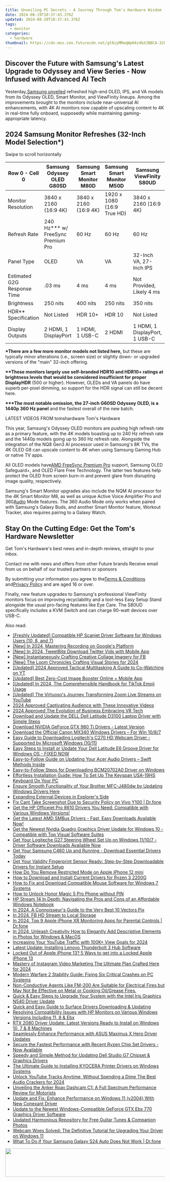 ```yaml
---
title: Unveiling PC Secrets - A Journey Through Tom's Hardware Wisdom
date: 2024-08-19T10:37:43.376Z
updated: 2024-08-20T10:37:43.376Z
tags:
  - monitor
categories:
  - hardware
thumbnail: https://cdn.mos.cms.futurecdn.net/gt8zyMRmqWpH4z4bXJBBCA-320-80.jpg
---
```


## Discover the Future with Samsung's Latest Upgrade to Odyssey and View Series - Now Infused with Advanced AI Tech

Yesterday,[Samsung unveiled](https://shop-links.co/link/?exclusive=1&publisher_slug=itechdaily19598&url=https%3A%2F%2Fgo.redirectingat.com%2F%3Fid%3D92X1584492%26xcust%3Dtomshardware%255Fus%255F1048906632627985641%26xs%3D1%26url%3Dhttps%253A%252F%252Fnews.samsung.com%252Fglobal%252Fsamsung-electronics-unveils-new-odyssey-oled-smart-monitor-and-viewfinity-lineups-with-integrated-2024-launch%26sref%3Dhttps%253A%252F%252Fwww.tomshardware.com%252Fmonitors%252Fsamsung-refreshes-odyssey-smart-monitor-and-viewfinity-monitors-with-ai-technology) refreshed high-end OLED, IPS, and VA models from its Odyssey OLED, Smart Monitor, and ViewFinity lineups. Among the improvements brought to the monitors include near-universal AI enhancements, with 4K AI monitors now capable of upscaling content to 4K in real-time fully onboard, supposedly while maintaining gaming-appropriate latency.

## 2024 Samsung Monitor Refreshes (32-Inch Model Selection\*)

 Swipe to scroll horizontally

| Row 0 - Cell 0              | Samsung Odyssey OLED G80SD           | Samsung Smart Monitor M80D | Samsung Smart Monitor M50D | Samsung ViewFinity S80UD       | Samsung ViewFinity S60D            |
| --------------------------- | ------------------------------------ | -------------------------- | -------------------------- | ------------------------------ | ---------------------------------- |
| Monitor Resolution          | 3840 x 2160 (16:9 4K)                | 3840 x 2160 (16:9 4K)      | 1920 x 1080 (16:9 True HD) | 3840 x 2160 (16:9 4K)          | 2560 x 1440 (16:9 Quad HD)         |
| Refresh Rate                | 240 Hz\*\*\* w/ FreeSync Premium Pro | 60 Hz                      | 60 Hz                      | 60 Hz                          | 100 Hz                             |
| Panel Type                  | OLED                                 | VA                         | VA                         | 32-Inch VA, 27-Inch IPS        | IPS                                |
| Estimated G2G Response Time | .03 ms                               | 4 ms                       | 4 ms                       | Not Provided, Likely 4 ms      | Not Provided, Likely 4 ms or lower |
| Brightness                  | 250 nits                             | 400 nits                   | 250 nits                   | 350 nits                       | 350 nits                           |
| HDR\*\* Specification       | Not Listed                           | HDR 10+                    | HDR 10                     | Not Listed                     | Not Listed                         |
| Display Outputs             | 2 HDMI, 1 DisplayPort                | 1 HDMI, 1 USB-C            | 2 HDMI                     | 1 HDMI, 1 DisplayPort, 1 USB-C | 1 HDMI, 1 DisplayPort, 1 USB-C     |

**\*There are a few more monitor models not listed here,** but these are typically minor alterations (i.e., screen size) or slightly down- or upgraded versions of the "main" 32-inch offering.

 **\*\*These monitors largely use self-branded HDR10 and HDR10+ ratings at brightness levels that would be considered insufficient for proper DisplayHDR** (500 or higher). However, OLEDs and VA panels do have superb per-pixel dimming, so support for the HDR signal can still be decent here.

 **\*\*\*The most notable omission, the 27-inch G60SD Odyssey OLED, is a 1440p 360 Hz panel** and the fastest overall of the new batch.

 LATEST VIDEOS FROM tomshardware Tom's Hardware

 This year, Samsung's Odyssey OLED monitors are pushing high refresh rate as a primary feature, with the 4K models boasting up to 240 Hz refresh rate and the 1440p models going up to 360 Hz refresh rate. Alongside the integration of the NQ8 Gen3 AI processor used in Samsung's 8K TVs, the 4K OLED G8 can upscale content to 4K when using Samsung Gaming Hub or native TV apps.

 All OLED models have[AMD FreeSync Premium Pro](https://tools.techidaily.com) support, Samsung OLED Safeguard+, and OLED Flare Free Technology. The latter two features help protect the OLED from screen burn-in and prevent glare from disrupting image quality, respectively.

 Samsung's Smart Monitor upgrades also include the NQM AI processor for the 4K Smart Monitor M8, as well as unique Active Voice Amplifier Pro and 360[Audio](https://tools.techidaily.com) Mode features. The 360 Audio Mode only works when paired with Samsung's Galaxy Buds, and another Smart Monitor feature, Workout Tracker, also requires pairing to a Galaxy Watch.

## Stay On the Cutting Edge: Get the Tom's Hardware Newsletter

 Get Tom's Hardware's best news and in-depth reviews, straight to your inbox.

 Contact me with news and offers from other Future brands  Receive email from us on behalf of our trusted partners or sponsors

 By submitting your information you agree to the[Terms & Conditions](https://futureplc.com/terms-conditions/) and[Privacy Policy](https://futureplc.com/privacy-policy/) and are aged 16 or over.

 Finally, new feature upgrades to Samsung's professional ViewFinity monitors focus on improving recyclability and a tool-less Easy Setup Stand alongside the usual pro-facing features like Eye Care. The S80UD specifically includes a KVM Switch and can charge 90-watt devices over USB-C.

<ins class="adsbygoogle"
     style="display:block"
     data-ad-format="autorelaxed"
     data-ad-client="ca-pub-7571918770474297"
     data-ad-slot="1223367746"></ins>



<ins class="adsbygoogle"
     style="display:block"
     data-ad-client="ca-pub-7571918770474297"
     data-ad-slot="8358498916"
     data-ad-format="auto"
     data-full-width-responsive="true"></ins>

<span class="atpl-alsoreadstyle">Also read:</span>
<div><ul>
<li><a href="https://hardware-help.techidaily.com/freshly-updated-compatible-hp-scanjet-driver-software-for-windows-users-10-8-and-7/"><u>[Freshly Updated] Compatible HP Scanjet Driver Software for Windows Users (10, 8, and 7)</u></a></li>
<li><a href="https://screen-video-capture.techidaily.com/new-in-2024-mastering-recording-on-googles-platform/"><u>[New] In 2024, Mastering Recording on Google's Platform</u></a></li>
<li><a href="https://twitter-videos.techidaily.com/new-in-2024-tweetbite-download-twitter-vids-with-mobile-app/"><u>[New] In 2024, TweetBite  Download Twitter Vids with Mobile App</u></a></li>
<li><a href="https://extra-approaches.techidaily.com/new-instantaneously-crafting-creative-collage-imagery-for-fb/"><u>[New] Instantaneously Crafting Creative Collage Imagery for FB</u></a></li>
<li><a href="https://screen-sharing-recording.techidaily.com/new-the-loom-chronicles-crafting-visual-stories-for-2024/"><u>[New] The Loom Chronicles  Crafting Visual Stories for 2024</u></a></li>
<li><a href="https://youtube-lab.techidaily.com/ed-2024-approved-tactical-multitasking-a-guide-to-co-watching-on-yt/"><u>[Updated] 2024 Approved  Tactical Multitasking  A Guide to Co-Watching on YT</u></a></li>
<li><a href="https://extra-information.techidaily.com/updated-best-zero-cost-image-booster-online-plus-mobile-app/"><u>[Updated] Best Zero-Cost Image Booster Online + Mobile App</u></a></li>
<li><a href="https://tiktok-clips.techidaily.com/updated-in-2024-the-comprehensible-handbook-for-tiktok-emoji-usage/"><u>[Updated] In 2024, The Comprehensible Handbook for TikTok Emoji Usage</u></a></li>
<li><a href="https://some-guidance.techidaily.com/updated-the-virtuosos-journey-transforming-zoom-live-streams-on-youtube/"><u>[Updated] The Virtuoso's Journey  Transforming Zoom Live Streams on YouTube</u></a></li>
<li><a href="https://fox-glue.techidaily.com/2024-approved-captivating-audience-with-these-innovative-videos/"><u>2024 Approved  Captivating Audience with These Innovative Videos</u></a></li>
<li><a href="https://some-approaches.techidaily.com/2024-approved-the-evolution-of-business-embracing-vr-tech/"><u>2024 Approved  The Evolution of Business  Embracing VR Tech</u></a></li>
<li><a href="https://hardware-help.techidaily.com/download-and-update-the-dell-dell-latitude-d3100-laptop-driver-with-simple-steps/"><u>Download and Update the DELL Dell Latitude D3100 Laptop Driver with Simple Steps</u></a></li>
<li><a href="https://hardware-help.techidaily.com/download-nvidia-geforce-gtx-980-ti-drivers-latest-version/"><u>Download NVIDIA GeForce GTX 980 Ti Drivers - Latest Version</u></a></li>
<li><a href="https://hardware-help.techidaily.com/download-the-official-canon-mx340-windows-drivers-for-win-1087/"><u>Download the Official Canon MX340 Windows Drivers – For Win 10/8/7</u></a></li>
<li><a href="https://hardware-help.techidaily.com/easy-guide-to-downloading-logitechs-c270-hd-webcam-driver-supported-by-microsoft-windows-1011/"><u>Easy Guide to Downloading Logitech's C270 HD Webcam Driver - Supported by Microsoft Windows (10/11)</u></a></li>
<li><a href="https://hardware-help.techidaily.com/easy-steps-to-install-or-update-your-dell-latitude-e6-groove-driver-for-windows-os-fixed-now/"><u>Easy Steps to Install or Update Your Dell Latitude E6 Groove Driver for Windows OS - FIXED NOW</u></a></li>
<li><a href="https://hardware-help.techidaily.com/1722966214576-easy-to-follow-guide-on-updating-your-acer-audio-drivers-swift-methods-inside/"><u>Easy-to-Follow Guide on Updating Your Acer Audio Drivers – Swift Methods Inside</u></a></li>
<li><a href="https://hardware-help.techidaily.com/easy-to-follow-steps-for-downloading-bcm20702a0-driver-on-windows/"><u>Easy-to-Follow Steps for Downloading BCM20702A0 Driver on Windows</u></a></li>
<li><a href="https://hardware-help.techidaily.com/effortless-installation-guide-how-to-set-up-the-keyspan-usa-19hs-keyboard-on-your-pc/"><u>Effortless Installation Guide: How To Set Up The Keyspan USA-19HS Keyboard On Your PC</u></a></li>
<li><a href="https://hardware-help.techidaily.com/ensure-smooth-functionality-of-your-brother-mfc-j480dw-by-updating-windows-drivers-here/"><u>Ensure Smooth Functionality of Your Brother MFC-J480dw by Updating Windows Drivers Here</u></a></li>
<li><a href="https://windows11.techidaily.com/expanding-external-devices-in-explorers-side/"><u>Expanding External Devices in Explorer's Side</u></a></li>
<li><a href="https://howto.techidaily.com/fix-cant-take-screenshot-due-to-security-policy-on-vivo-y100-drfone-by-drfone-fix-android-problems-fix-android-problems/"><u>Fix Cant Take Screenshot Due to Security Policy on Vivo Y100 | Dr.fone</u></a></li>
<li><a href="https://hardware-help.techidaily.com/get-the-hp-officejet-pro-8610-drivers-you-need-compatible-with-various-windows-versions/"><u>Get the HP Officejet Pro 8610 Drivers You Need: Compatible with Various Windows Versions!</u></a></li>
<li><a href="https://hardware-help.techidaily.com/1722976299080-get-the-latest-amd-smbus-drivers-fast-easy-downloads-available-now/"><u>Get the Latest AMD SMBus Drivers - Fast, Easy Downloads Available Now!</u></a></li>
<li><a href="https://hardware-help.techidaily.com/get-the-newest-nvidia-quadro-graphics-driver-update-for-windows-10-compatible-with-top-visual-software-suites/"><u>Get the Newest Nvidia Quadro Graphics Driver Update for Windows 10 - Compatible with Top Visual Software Suites</u></a></li>
<li><a href="https://hardware-help.techidaily.com/get-your-logiteche-g27-steering-wheel-set-up-on-windows-11107-driver-software-downloads-available-now/"><u>Get Your Logiteche G27 Steering Wheel Set Up on Windows 11/10/7 - Driver Software Downloads Available Now</u></a></li>
<li><a href="https://hardware-help.techidaily.com/get-your-samsung-c460-up-and-running-download-essential-drivers-today/"><u>Get Your Samsung C460 Up and Running - Download Essential Drivers Today</u></a></li>
<li><a href="https://hardware-help.techidaily.com/get-your-validity-fingerprint-sensor-ready-step-by-step-downloadable-drivers-for-instant-setup/"><u>Get Your Validity Fingerprint Sensor Ready: Step-by-Step Downloadable Drivers for Instant Setup</u></a></li>
<li><a href="https://ios-unlock.techidaily.com/how-do-you-remove-restricted-mode-on-apple-iphone-12-mini-by-drfone-ios/"><u>How Do You Remove Restricted Mode on Apple iPhone 12 mini</u></a></li>
<li><a href="https://hardware-help.techidaily.com/how-to-download-and-install-current-drivers-for-ryzen-3-2200g/"><u>How to Download and Install Current Drivers for Ryzen 3 2200G</u></a></li>
<li><a href="https://hardware-help.techidaily.com/how-to-fix-and-download-compatible-mouse-software-for-windows-7-systems/"><u>How to Fix and Download Compatible Mouse Software for Windows 7 Systems</u></a></li>
<li><a href="https://unlock-android.techidaily.com/how-to-unlock-honor-magic-5-pro-phone-without-pin-by-drfone-android/"><u>How to Unlock Honor Magic 5 Pro Phone without PIN</u></a></li>
<li><a href="https://buynow-reviews.techidaily.com/hp-stream-14-in-depth-navigating-the-pros-and-cons-of-an-affordable-windows-notebook/"><u>HP Stream 14 In Depth: Navigating the Pros and Cons of an Affordable Windows Notebook</u></a></li>
<li><a href="https://article-posts.techidaily.com/in-2024-a-connoisseurs-guide-to-the-very-best-10-vectors-pix/"><u>In 2024, A Connoisseur's Guide to the Very Best 10 Vectors Pix</u></a></li>
<li><a href="https://facebook-video-recording.techidaily.com/in-2024-fb-hd-stream-to-local-storage/"><u>In 2024, FB HD Stream to Local Storage</u></a></li>
<li><a href="https://ios-location-track.techidaily.com/in-2024-top-9-apple-iphone-xr-monitoring-apps-for-parental-controls-drfone-by-drfone-virtual-ios/"><u>In 2024, Top 9 Apple iPhone XR Monitoring Apps for Parental Controls | Dr.fone</u></a></li>
<li><a href="https://fox-glue.techidaily.com/in-2024-unleash-creativity-how-to-elegantly-add-descriptive-elements-in-photos-for-windows-and-macos/"><u>In 2024, Unleash Creativity  How to Elegantly Add Descriptive Elements in Photos for Windows & MacOS</u></a></li>
<li><a href="https://some-knowledge.techidaily.com/increasing-your-youtube-traffic-with-100kplus-view-goals-for-2024/"><u>Increasing Your YouTube Traffic with 100K+ View Goals for 2024</u></a></li>
<li><a href="https://hardware-help.techidaily.com/latest-update-installing-lenovo-thunderbolt-3-hub-software/"><u>Latest Update: Installing Lenovo Thunderbolt 3 Hub Software</u></a></li>
<li><a href="https://ios-unlock.techidaily.com/locked-out-of-apple-iphone-13-5-ways-to-get-into-a-locked-apple-iphone-13-by-drfone-ios/"><u>Locked Out of Apple iPhone 13? 5 Ways to get into a Locked Apple iPhone 13</u></a></li>
<li><a href="https://instagram-clips.techidaily.com/mastery-of-instagram-video-marketing-the-ultimate-plan-crafted-here-for-2024/"><u>Mastery of Instagram Video Marketing  The Ultimate Plan Crafted Here for 2024</u></a></li>
<li><a href="https://ai-driven-video-production.techidaily.com/modern-warfare-2-stability-guide-fixing-six-critical-crashes-on-pc-systems/"><u>Modern Warfare 2 Stability Guide: Fixing Six Critical Crashes on PC Systems</u></a></li>
<li><a href="https://hardware-help.techidaily.com/1722969847499-non-conductive-agents-like-fm-200-are-suitable-for-electrical-fires-but-may-not-be-effective-on-metal-or-cooking-oilgrease-fires/"><u>Non-Conductive Agents Like FM-200 Are Suitable for Electrical Fires but May Not Be Effective on Metal or Cooking Oil/Grease Fires.</u></a></li>
<li><a href="https://hardware-help.techidaily.com/quick-and-easy-steps-to-upgrade-your-system-with-the-intel-iris-graphics-n540-driver-update/"><u>Quick & Easy Steps to Upgrade Your System with the Intel Iris Graphics N540 Driver Update</u></a></li>
<li><a href="https://hardware-help.techidaily.com/quick-and-easy-guide-to-surface-drivers-downloading-and-updating/"><u>Quick and Easy Guide to Surface Drivers Downloading & Updating</u></a></li>
<li><a href="https://hardware-help.techidaily.com/resolving-compatibility-issues-with-hp-monitors-on-various-windows-versions-including-11-8-and-ebx/"><u>Resolving Compatibility Issues with HP Monitors on Various Windows Versions Including 11, 8 & Ebx</u></a></li>
<li><a href="https://hardware-help.techidaily.com/rtx-2080-driver-update-latest-versions-ready-to-install-on-windows-10-7-and-8-machines/"><u>RTX 2080 Driver Update: Latest Versions Ready to Install on Windows 10, 7 & 8 Machines</u></a></li>
<li><a href="https://hardware-help.techidaily.com/seamlessly-enhance-performance-with-asus-maximus-x-hero-driver-updates/"><u>Seamlessly Enhance Performance with ASUS Maximus X Hero Driver Updates</u></a></li>
<li><a href="https://hardware-help.techidaily.com/1722977658086-secure-the-fastest-performance-with-recent-ryzen-chip-set-drivers-now-available/"><u>Secure the Fastest Performance with Recent Ryzen Chip Set Drivers - Now Available</u></a></li>
<li><a href="https://hardware-help.techidaily.com/speedy-and-simple-method-for-updating-dell-studio-g7-chipset-and-graphics-drivers/"><u>Speedy and Simple Method for Updating Dell Studio G7 Chipset & Graphics Drivers</u></a></li>
<li><a href="https://hardware-help.techidaily.com/the-ultimate-guide-to-installing-kyocera-printer-drivers-on-windows-systems/"><u>The Ultimate Guide to Installing KYOCERA Printer Drivers on Windows Systems</u></a></li>
<li><a href="https://facebook-record-videos.techidaily.com/unlock-youtube-tracks-anytime-without-spending-a-dime-the-best-audio-crackers-for-2024/"><u>Unlock YouTube Tracks Anytime, Without Spending a Dime  The Best Audio Crackers for 2024</u></a></li>
<li><a href="https://buynow-help.techidaily.com/unveiling-the-anker-roav-dashcam-c1-a-full-spectrum-performance-review-for-motorists/"><u>Unveiling the Anker Roav Dashcam C1: A Full Spectrum Performance Review for Motorists</u></a></li>
<li><a href="https://hardware-help.techidaily.com/update-and-fix-enhance-performance-on-windows-11-v2004-with-new-conexant-driver/"><u>Update and Fix: Enhance Performance on Windows 11 (v2004) With New Conexant Driver</u></a></li>
<li><a href="https://hardware-help.techidaily.com/update-to-the-newest-windows-compatible-geforce-gtx-ebx-770-graphics-driver-software/"><u>Update to the Newest Windows-Compatible GeForce GTX Ebx 770 Graphics Driver Software</u></a></li>
<li><a href="https://sound-tweaking.techidaily.com/updated-harmonious-repository-for-free-guitar-tunes-and-companion-photos/"><u>Updated Harmonious Repository for Free Guitar Tunes & Companion Photos</u></a></li>
<li><a href="https://hardware-help.techidaily.com/webcam-woes-solved-the-definitive-tutorial-for-upgrading-your-driver-on-windows-11/"><u>Webcam Woes Solved: The Definitive Tutorial for Upgrading Your Driver on Windows 11</u></a></li>
<li><a href="https://howto.techidaily.com/what-to-do-if-your-samsung-galaxy-s24-auto-does-not-work-drfone-by-drfone-fix-android-problems-fix-android-problems/"><u>What To Do if Your Samsung Galaxy S24 Auto Does Not Work | Dr.fone</u></a></li>
</ul></div>

<!-- affiliate ads begin -->
<a href="https://laganoo.pxf.io/c/5597632/1657399/16446" target="_top" id="1657399"><img src="//a.impactradius-go.com/display-ad/16446-1657399" border="0" alt="" width="728" height="90"/></a><img height="0" width="0" src="https://imp.pxf.io/i/5597632/1657399/16446" style="position:absolute;visibility:hidden;" border="0" />
<!-- affiliate ads end -->
